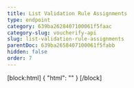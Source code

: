 ```yaml
---
title: List Validation Rule Assignments
type: endpoint
category: 639ba2628407100061f5faac
category-slug: voucherify-api
slug: list-validation-rule-assignments
parentDoc: 639ba2658407100061f5fabb
hidden: false
order: 7
---
```

[block:html]
{
  "html": "<style>\n[title=\"Toggle library\"] { \n  display: none; }\n.LanguagePicker-divider { \n  display: none; }\n.Playground-section3VTXuaYZivJK > .APISectionHeader3LN_-QIR0m7x {\n  display: none; }\n.LanguagePicker-languages1qVVo_v6AlP9 {\n  display: none; }\n</style>"
}
[/block]